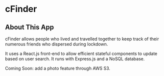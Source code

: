 # cFinder

## About This App

cFinder allows people who lived and travelled together to keep track of their numerous friends who dispersed during lockdown. 

It uses a React.js front-end to allow efficient stateful components to update based on user search. It runs with Express.js and a NoSQL database. 

Coming Soon: add a photo feature through AWS S3. 





